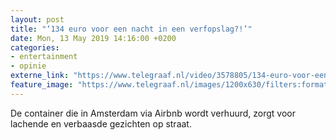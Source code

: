 ```yaml
---
layout: post
title: "‘134 euro voor een nacht in een verfopslag?!’"
date: Mon, 13 May 2019 14:16:00 +0200
categories: 
- entertainment 
- opinie 
externe_link: "https://www.telegraaf.nl/video/3578805/134-euro-voor-een-nacht-in-een-verfopslag"
feature_image: "https://www.telegraaf.nl/images/1200x630/filters:format(jpeg):quality(80)/cdn-kiosk-api.telegraaf.nl/3ebde670-7579-11e9-92d1-02d2fb1aa1d7.jpg"
---
```


<p class="intro">De container die in Amsterdam via Airbnb wordt verhuurd, zorgt voor lachende en verbaasde gezichten op straat.</p>
